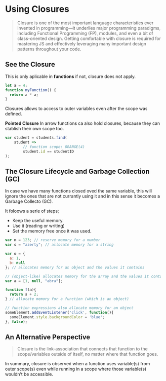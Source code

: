 # Using Closures

> Closure is one of the most important language characteristics ever invented in programming—it underlies major programming paradigms, including Functional Programming (FP), modules, and even a bit of class-oriented design. Getting comfortable with closure is required for mastering JS and effectively leveraging many important design patterns throughout your code.

## See the Closure

This is only aplicable in **functions** if not, closure does not apply.

```javascript 
let a = 4;
function myFunction() {
  return a * a;
}
```

Closures allows to access to outer variables even after the scope was defined. 

**Pointed Closure**
In arrow functions ca also hold closures, because they can stablish their own scope too.

```javascript
var student = students.find(
    student =>
        // function scope: ORANGE(4)
        student.id == studentID
);
```

## The Closure Lifecycle and Garbage Collection (GC)

In case we have many functions closed oved the same variable, this will ignore the ones that are not currantly using it and in this sense it becomes a Garbage Collecto (GC). 

It foloows a serie of steps; 
- Keep the useful memory. 
- Use it (reading or writing)
- Set the memory free once it was used. 

```javascript
var n = 123; // reserve memory for a number
var s = "azerty"; // allocate memory for a string

var o = {
  a: 1,
  b: null
}; // allocates memory for an object and the values ​​it contains 

// (object-like) allocates memory for the array and the values ​​it contains
var a = [1, null, "abra"];

function f(a){
  return a + 2;
} // allocate memory for a function (which is an object)

// function expressions also allocate memory for an object
someElement.addEventListener('click', function(){
  someElement.style.backgroundColor = 'blue';
}, false);
```

## An Alternative Perspective

> Closure is the link-association that connects that function to the scope/variables outside of itself, no matter where that function goes.

In summary, closure is observed when a function uses variable(s) from outer scope(s) even while running in a scope where those variable(s) wouldn’t be accessible.
